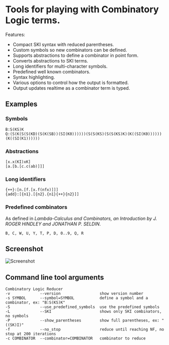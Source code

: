Tools for playing with Combinatory Logic terms.
===============================================

Features:
- Compact SKI syntax with reduced parentheses.
- Custom symbols so new combinators can be defined.
- Supports abstractions to define a combinator in point form.
- Converts abstractions to SKI terms.
- Long identifiers for multi-character symbols.
- Predefined well known combinators.
- Syntax highlighting.
- Various options to control how the output is formatted.
- Output updates realtime as a combinator term is typed.

Examples
--------

### Symbols

    B:S(KS)K
    Q:(S(K(S(S(KD)(S(K(SB))(SI(K0))))))(S(S(KS)(S(S(KS)K)(K((SI(K0))))))(K((SI(K1))))))

### Abstractions

    [x.x(KI)xK]
    [a.[b.[c.c(ab)]]]


### Long identifiers

    {++}:[n.[f.[x.f(nfx)]]]
    {add}:[{n1}.[{n2}.{n1}{++}{n2}]]

### Predefined combinators

As defined in _Lambda-Calculus and Combinators, an Introduction by J. ROGER HINDLEY and JONATHAN P. SELDIN_.

    B, C, W, U, Y, T, P, D, 0..9, Q, R

Screenshot
----------

![Screenshot](https://raw.github.com/fredlebel/CombinatoryLogic/master/screenshot.png)

Command line tool arguments
---------------------------

    Combinatory Logic Reducer
    -v             --version                 show version number
    -s SYMBOL      --symbol=SYMBOL           define a symbol and a combinator, ex: "B:S(KS)K"
    -S             --use_predefined_symbols  use the predefined symbols
    -L             --SKI                     shows only SKI combinators, no symbols
    -P             --show_parentheses        show full parentheses, ex: "((SK)I)"
    -f             --no_stop                 reduce until reaching NF, no stop at 200 iterations
    -c COMBINATOR  --combinator=COMBINATOR   combinator to reduce

